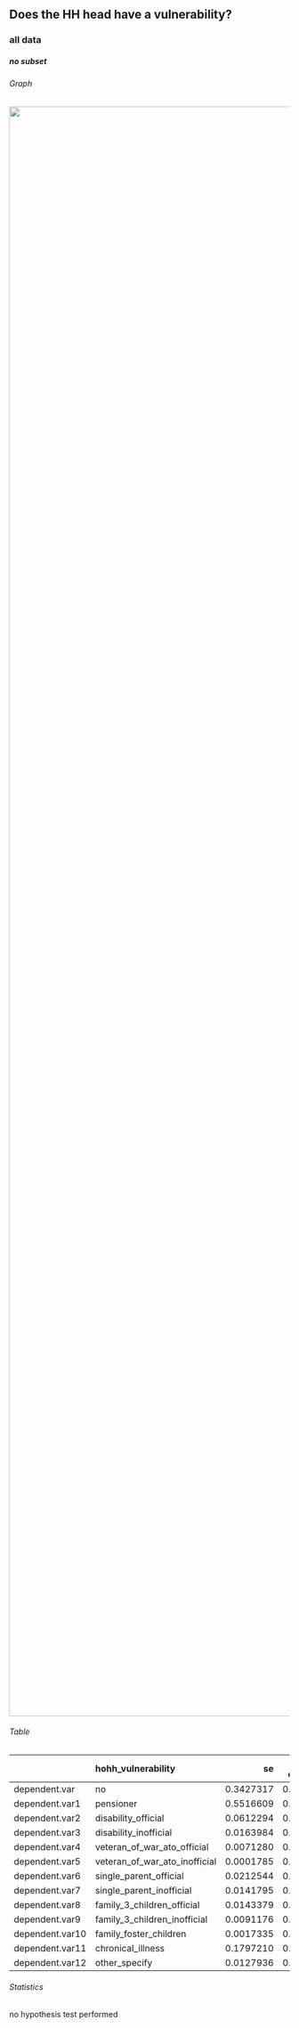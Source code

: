 Does the HH head have a vulnerability?
--------------------------------------

### all data

##### no subset

###### Graph

<img src="../output/charts/hohh_vulnerability___direct_reporting___TRUE___CASE_direct_reporting_categorical____NA___NA_report_barchart.jpg" width="2893" />

###### Table

<table>
<thead>
<tr class="header">
<th></th>
<th align="left">hohh_vulnerability</th>
<th align="right">se</th>
<th align="right">upper conf. limit</th>
<th align="right">NA</th>
</tr>
</thead>
<tbody>
<tr class="odd">
<td>dependent.var</td>
<td align="left">no</td>
<td align="right">0.3427317</td>
<td align="right">0.3183393</td>
<td align="right">0.3671241</td>
</tr>
<tr class="even">
<td>dependent.var1</td>
<td align="left">pensioner</td>
<td align="right">0.5516609</td>
<td align="right">0.5261853</td>
<td align="right">0.5771365</td>
</tr>
<tr class="odd">
<td>dependent.var2</td>
<td align="left">disability_official</td>
<td align="right">0.0612294</td>
<td align="right">0.0493781</td>
<td align="right">0.0730807</td>
</tr>
<tr class="even">
<td>dependent.var3</td>
<td align="left">disability_inofficial</td>
<td align="right">0.0163984</td>
<td align="right">0.0102072</td>
<td align="right">0.0225897</td>
</tr>
<tr class="odd">
<td>dependent.var4</td>
<td align="left">veteran_of_war_ato_official</td>
<td align="right">0.0071280</td>
<td align="right">0.0029393</td>
<td align="right">0.0113166</td>
</tr>
<tr class="even">
<td>dependent.var5</td>
<td align="left">veteran_of_war_ato_inofficial</td>
<td align="right">0.0001785</td>
<td align="right">0.0000000</td>
<td align="right">0.0005284</td>
</tr>
<tr class="odd">
<td>dependent.var6</td>
<td align="left">single_parent_official</td>
<td align="right">0.0212544</td>
<td align="right">0.0141476</td>
<td align="right">0.0283612</td>
</tr>
<tr class="even">
<td>dependent.var7</td>
<td align="left">single_parent_inofficial</td>
<td align="right">0.0141795</td>
<td align="right">0.0078452</td>
<td align="right">0.0205138</td>
</tr>
<tr class="odd">
<td>dependent.var8</td>
<td align="left">family_3_children_official</td>
<td align="right">0.0143379</td>
<td align="right">0.0083935</td>
<td align="right">0.0202823</td>
</tr>
<tr class="even">
<td>dependent.var9</td>
<td align="left">family_3_children_inofficial</td>
<td align="right">0.0091176</td>
<td align="right">0.0038272</td>
<td align="right">0.0144080</td>
</tr>
<tr class="odd">
<td>dependent.var10</td>
<td align="left">family_foster_children</td>
<td align="right">0.0017335</td>
<td align="right">0.0001929</td>
<td align="right">0.0032741</td>
</tr>
<tr class="even">
<td>dependent.var11</td>
<td align="left">chronical_illness</td>
<td align="right">0.1797210</td>
<td align="right">0.1603700</td>
<td align="right">0.1990720</td>
</tr>
<tr class="odd">
<td>dependent.var12</td>
<td align="left">other_specify</td>
<td align="right">0.0127936</td>
<td align="right">0.0069617</td>
<td align="right">0.0186254</td>
</tr>
</tbody>
</table>

###### Statistics

no hypothesis test performed
